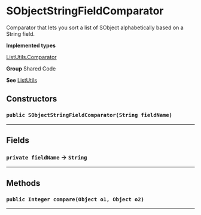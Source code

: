 # SObjectStringFieldComparator

Comparator that lets you sort a list of SObject alphabetically based on a String field.


**Implemented types**

[ListUtils.Comparator](ListUtils.Comparator)


**Group** Shared Code


**See** [ListUtils](https://github.com/trailheadapps/apex-recipes/wiki/ListUtils)

## Constructors
### `public SObjectStringFieldComparator(String fieldName)`
---
## Fields

### `private fieldName` → `String`


---
## Methods
### `public Integer compare(Object o1, Object o2)`
---
